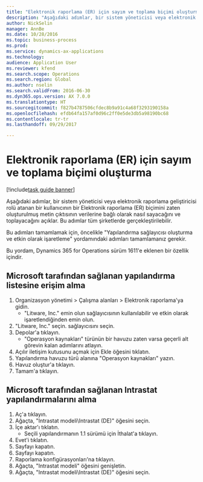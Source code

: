 ```yaml
--- 
title: "Elektronik raporlama (ER) için sayım ve toplama biçimi oluşturma"
description: "Aşağıdaki adımlar, bir sistem yöneticisi veya elektronik raporlama geliştiricisi rolü atanan bir kullanıcının bir Elektronik raporlama (ER) biçimini zaten oluşturulmuş metin çıktısının verilerine bağlı olarak nasıl sayacağını ve toplayacağını açıklar."
author: NickSelin
manager: AnnBe
ms.date: 10/28/2016
ms.topic: business-process
ms.prod: 
ms.service: dynamics-ax-applications
ms.technology: 
audience: Application User
ms.reviewer: kfend
ms.search.scope: Operations
ms.search.region: Global
ms.author: nselin
ms.search.validFrom: 2016-06-30
ms.dyn365.ops.version: AX 7.0.0
ms.translationtype: HT
ms.sourcegitcommit: f827b4787506cfdec8b9a91c4a68f3293190158a
ms.openlocfilehash: efdb64fa157af0d96c2ff0e5de3db5a98190bc68
ms.contentlocale: tr-tr
ms.lasthandoff: 09/29/2017

---
```

# <a name="create-formate-for-counting-and-summing-for-electronic-reporting-er"></a>Elektronik raporlama (ER) için sayım ve toplama biçimi oluşturma

[!include[task guide banner](../../includes/task-guide-banner.md)]

Aşağıdaki adımlar, bir sistem yöneticisi veya elektronik raporlama geliştiricisi rolü atanan bir kullanıcının bir Elektronik raporlama (ER) biçimini zaten oluşturulmuş metin çıktısının verilerine bağlı olarak nasıl sayacağını ve toplayacağını açıklar. Bu adımlar tüm şirketlerde gerçekleştirilebilir.

Bu adımları tamamlamak için, öncelikle "Yapılandırma sağlayıcısı oluşturma ve etkin olarak işaretleme" yordamındaki adımları tamamlamanız gerekir.

Bu yordam, Dynamics 365 for Operations sürüm 1611'e eklenen bir özellik içindir.


## <a name="get-access-to-the-list-of-configurations-provided-by-microsoft"></a>Microsoft tarafından sağlanan yapılandırma listesine erişim alma
1. Organizasyon yönetimi > Çalışma alanları > Elektronik raporlama'ya gidin.
    * "Litware, Inc." emin olun sağlayıcısının kullanılabilir ve etkin olarak işaretlendiğinden emin olun.  
2. "Litware, Inc." seçin. sağlayıcısını seçin.
3. Depolar'a tıklayın.
    * "Operasyon kaynakları" türünün bir havuzu zaten varsa geçerli alt görevin kalan adımlarını atlayın.  
4. Açılır iletişim kutusunu açmak için Ekle öğesini tıklatın.
5. Yapılandırma havuzu türü alanına "Operasyon kaynakları" yazın.
6. Havuz oluştur'a tıklayın.
7. Tamam'a tıklayın.

## <a name="get-the-intrastat-configurations-provided-by-microsoft"></a>Microsoft tarafından sağlanan Intrastat yapılandırmalarını alma
1. Aç'a tıklayın.
2. Ağaçta, "Intrastat modeli\Intrastat (DE)" öğesini seçin.
3. İçe aktar'ı tıklatın.
    * Seçili yapılandırmanın 1.1 sürümü için İthalat'a tıklayın.  
4. Evet'i tıklatın.
5. Sayfayı kapatın.
6. Sayfayı kapatın.
7. Raporlama konfigürasyonları'na tıklayın.
8. Ağaçta, "Intrastat modeli" öğesini genişletin.
9. Ağaçta, "Intrastat modeli\Intrastat (DE)" öğesini seçin.


